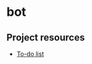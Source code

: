 # bot
## Project resources
- [To-do list](https://kanboard.zacharydubois.moe/?controller=board&action=readonly&token=68e24bc986e2343abdd5789dce49b32535dfa98f71ccc1b6080ef738a9fc)
